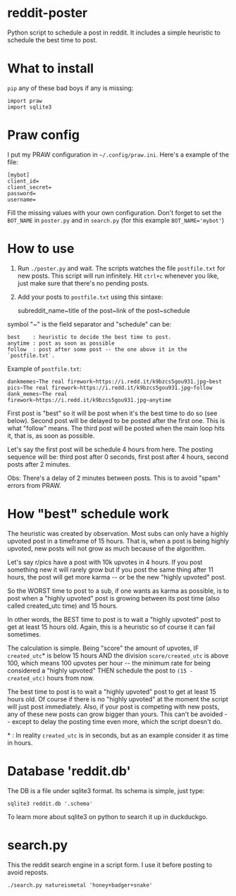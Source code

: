 # reddit-poster
Python script to schedule a post in reddit. It includes a simple heuristic to schedule the best time to post.

# What to install

`pip` any of these bad boys if any is missing:

    import praw
    import sqlite3

# Praw config

I put my PRAW configuration in `~/.config/praw.ini`. Here's a example of the file:

    [mybot]
    client_id=
    client_secret=
    password=
    username=

Fill the missing values with your own configuration. Don't forget to set the `BOT_NAME`
in `poster.py` and in `search.py` (for this example `BOT_NAME='mybot'`)

# How to use

1) Run `./poster.py` and wait. The scripts watches the file `postfile.txt` for new posts.
This script will run infinitely. Hit `ctrl+c` whenever you like, just make sure that there's
no pending posts.

2) Add your posts to `postfile.txt` using this sintaxe:

    subreddit_name\~title of the post\~link of the post\~schedule

symbol "\~" is the field separator and "schedule" can be:

    best    : heuristic to decide the best time to post.
    anytime : post as soon as possible
    follow  : post after some post -- the one above it in the `postfile.txt`.

Example of `postfile.txt`:

    dankmemes~The real firework~https://i.redd.it/k9bzcs5gou931.jpg~best
    pics~The real firework~https://i.redd.it/k9bzcs5gou931.jpg~follow
    dank_memes~The real firework~https://i.redd.it/k9bzcs5gou931.jpg~anytime

First post is "best" so it will be post when it's the best time to do so (see below).
Second post will be delayed to be posted after the first one. This is what "follow" means.
The third post will be posted when the main loop hits it, that is, as soon as possible.

Let's say the first post will be schedule 4 hours from here. The posting sequence will
be: third post after 0 seconds, first post after 4 hours, second posts after 2 minutes.

Obs: There's a delay of 2 minutes between posts. This is to avoid "spam" errors from PRAW.

# How "best" schedule work

The heuristic was created by observation. Most subs can only have a highly
upvoted post in a timeframe of 15 hours. That is, when a post is being
highly upvoted, new posts will not grow as much because of the algorithm.

Let's say r/pics have a post with 10k upvotes in 4 hours. If you post something
new it will rarely grow but if you post the same thing after 11 hours, the
post will get more karma -- or be the new "highly upvoted" post.

So the WORST time to post to a sub, if one wants as karma as possible, is
to post when a "highly upvoted" post is growing between its post time (also called created\_utc time)
and 15 hours.

In other words, the BEST time to post is to wait a "highly upvoted" post to get at least 15
hours old. Again, this is a heuristic so of course it can fail sometimes.

The calculation is simple. Being "score" the amount of upvotes, IF `created_utc`\* is below 15 hours AND
the division `score/created_utc` is above 100, which means 100 upvotes per hour -- the minimum rate for
being considered a "highly upvoted" THEN schedule the post to `(15 - created_utc)` hours from now.

The best time to post is to wait a "highly upvoted" post to get at least 15 hours old. Of course if there
is no "highly upvoted" at the moment the script will just post immediately. Also, if your post is competing
with new posts, any of these new posts can grow bigger than yours. This can't be avoided -- except to delay
the posting time even more, which the script doesn't do.

\* : In reality `created_utc` is in seconds, but as an example consider it as time in hours.

# Database 'reddit.db'

The DB is a file under sqlite3 format. Its schema is simple, just type:

    sqlite3 reddit.db '.schema'

To learn more about sqlite3 on python to search it up in duckduckgo.

# search.py

This the reddit search engine in a script form. I use it before posting to avoid reposts.

    ./search.py natureismetal 'honey+badger+snake'
